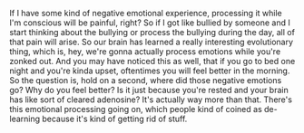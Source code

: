  If I have some kind of negative emotional experience, processing it while I'm conscious will be painful, right? So if I got like bullied by someone and I start thinking about the bullying or process the bullying during the day, all of that pain will arise. So our brain has learned a really interesting evolutionary thing, which is, hey, we're gonna actually process emotions while you're zonked out. And you may have noticed this as well, that if you go to bed one night and you're kinda upset, oftentimes you will feel better in the morning. So the question is, hold on a second, where did those negative emotions go? Why do you feel better? Is it just because you're rested and your brain has like sort of cleared adenosine? It's actually way more than that. There's this emotional processing going on, which people kind of coined as de-learning because it's kind of getting rid of stuff.